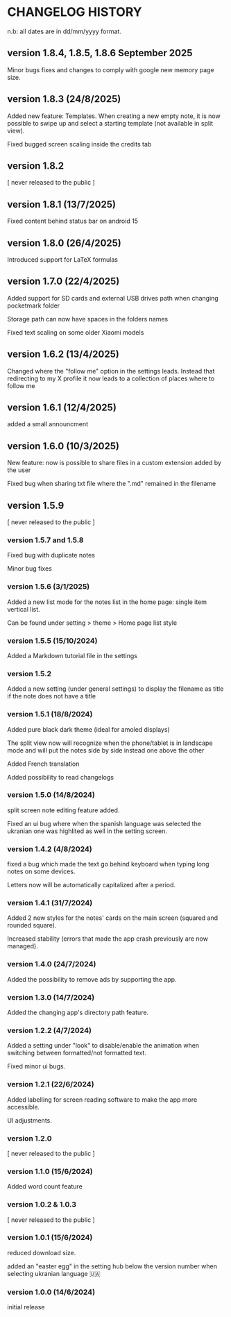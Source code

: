 # CHANGELOG HISTORY
n.b: all dates are in dd/mm/yyyy format.

## version 1.8.4, 1.8.5, 1.8.6 September 2025

Minor bugs fixes and changes to comply with google new memory page size.

## version 1.8.3 (24/8/2025)

Added new feature: Templates. When creating a new empty note, it is now possible to swipe up and select a starting template (not available in split view).

Fixed bugged screen scaling inside the credits tab

## version 1.8.2

[ never released to the public ]

## version 1.8.1 (13/7/2025)

Fixed content behind status bar on android 15

## version 1.8.0 (26/4/2025)

Introduced support for LaTeX formulas


## version 1.7.0 (22/4/2025)

Added support for SD cards and external USB drives path when changing pocketmark folder

Storage path can now have spaces in the folders names

Fixed text scaling on some older Xiaomi models


## version 1.6.2 (13/4/2025)

Changed where the "follow me" option in the settings leads.
Instead that redirecting to my X profile it now leads to a collection of places where to follow me

## version 1.6.1 (12/4/2025)

added a small announcment

## version 1.6.0 (10/3/2025)
New feature: now is possible to share files in a custom extension added by the user

Fixed bug when sharing txt file where the ".md" remained in the filename


## version 1.5.9
[ never released to the public ]

### version 1.5.7 and 1.5.8
Fixed bug with duplicate notes

Minor bug fixes

### version 1.5.6 (3/1/2025)
Added a new list mode for the notes list in the home page: single item vertical list.

Can be found under setting > theme > Home page list style

### version 1.5.5 (15/10/2024)
Added a Markdown tutorial file in the settings 

### version 1.5.2
Added a new setting (under general settings) to display the filename as title if the note does not have a title

### version 1.5.1 (18/8/2024)
Added pure black dark theme (ideal for amoled displays)

The split view now will recognize when the phone/tablet is in landscape mode and will put the notes side by side instead one above the other

Added French translation

Added possibility to read changelogs

### version 1.5.0 (14/8/2024)
split screen note editing feature added.

Fixed an ui bug where when the spanish language was selected the ukranian one was highlited as well in the setting screen.

### version 1.4.2 (4/8/2024)

fixed a bug which made the text go behind keyboard when typing long notes on some devices.

Letters now will be automatically capitalized after a period.

### version 1.4.1 (31/7/2024)

Added 2 new styles for the notes' cards on the main screen (squared and rounded square).

Increased stability (errors that made the app crash previously are now managed).

### version 1.4.0 (24/7/2024)
Added the possibility to remove ads by supporting the app.

### version 1.3.0 (14/7/2024)
Added the changing app's directory path feature.

### version 1.2.2 (4/7/2024)
Added a setting under "look" to disable/enable the animation when switching between formatted/not formatted text.

Fixed minor ui bugs.

### version 1.2.1 (22/6/2024)
Added labelling for screen reading software to make the app more accessible.

UI adjustments.

### version 1.2.0
[ never released to the public ]

### version 1.1.0 (15/6/2024)
Added word count feature

### version 1.0.2 & 1.0.3
[ never released to the public ]

### version 1.0.1 (15/6/2024)
reduced download size.

added an "easter egg" in the setting hub below the version number when selecting ukranian language 🇺🇦

### version 1.0.0 (14/6/2024)
initial release
